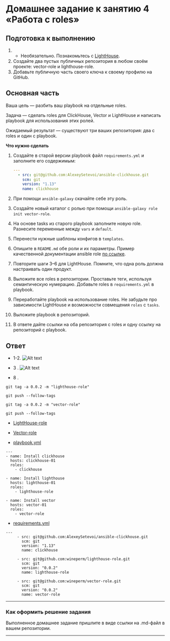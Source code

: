 # Домашнее задание к занятию 4 «Работа с roles»

## Подготовка к выполнению

1. * Необязательно. Познакомьтесь с [LightHouse](https://youtu.be/ymlrNlaHzIY?t=929).
2. Создайте два пустых публичных репозитория в любом своём проекте: vector-role и lighthouse-role.
3. Добавьте публичную часть своего ключа к своему профилю на GitHub.

## Основная часть

Ваша цель — разбить ваш playbook на отдельные roles. 

Задача — сделать roles для ClickHouse, Vector и LightHouse и написать playbook для использования этих ролей. 

Ожидаемый результат — существуют три ваших репозитория: два с roles и один с playbook.

**Что нужно сделать**

1. Создайте в старой версии playbook файл `requirements.yml` и заполните его содержимым:

   ```yaml
   ---
     - src: git@github.com:AlexeySetevoi/ansible-clickhouse.git
       scm: git
       version: "1.13"
       name: clickhouse 
   ```

2. При помощи `ansible-galaxy` скачайте себе эту роль.
3. Создайте новый каталог с ролью при помощи `ansible-galaxy role init vector-role`.
4. На основе tasks из старого playbook заполните новую role. Разнесите переменные между `vars` и `default`. 
5. Перенести нужные шаблоны конфигов в `templates`.
6. Опишите в `README.md` обе роли и их параметры. Пример качественной документации ansible role [по ссылке](https://github.com/cloudalchemy/ansible-prometheus).
7. Повторите шаги 3–6 для LightHouse. Помните, что одна роль должна настраивать один продукт.
8. Выложите все roles в репозитории. Проставьте теги, используя семантическую нумерацию. Добавьте roles в `requirements.yml` в playbook.
9. Переработайте playbook на использование roles. Не забудьте про зависимости LightHouse и возможности совмещения `roles` с `tasks`.
10. Выложите playbook в репозиторий.
11. В ответе дайте ссылки на оба репозитория с roles и одну ссылку на репозиторий с playbook.

## Ответ

- 1-2. ![Alt text](https://github.com/wineperm/SHDEVOPS-2/assets/15356046/f56429dc-825a-4d2d-9c6b-c86ac0537591)

- 3 . ![Alt text](https://github.com/wineperm/SHDEVOPS-2/assets/15356046/753f7d84-accc-4f77-beb7-5c8c31e31de7)

- 8 . 
```
git tag -a 0.0.2 -m "lighthouse-role" 
      
git push --follow-tags
      
git tag -a 0.0.2 -m "vector-role" 
      
git push --follow-tags 
```

- [LightHouse-role](https://github.com/wineperm/lighthouse-role.git)

- [Vector-role](https://github.com/wineperm/vector-role.git)

- [playbook.yml](https://github.com/wineperm/SHDEVOPS-2/blob/main/mnt-homeworks/08-ansible-04-role/playbook/playbook.yml)
```
---
- name: Install clickhouse
  hosts: clickhouse-01
  roles: 
    - clickhouse

- name: Install lighthouse
  hosts: lighthouse-01
  roles: 
    - lighthouse-role

- name: Install vector
  hosts: vector-01
  roles:
    - vector-role
```

- [requirements.yml](https://github.com/wineperm/SHDEVOPS-2/blob/main/mnt-homeworks/08-ansible-04-role/playbook/requirements.yml)
```
---
     - src: git@github.com:AlexeySetevoi/ansible-clickhouse.git
       scm: git
       version: "1.13"
       name: clickhouse

     - src: git@github.com:wineperm/lighthouse-role.git
       scm: git
       version: "0.0.2"
       name: lighthouse-role

     - src: git@github.com:wineperm/vector-role.git
       scm: git
       version: "0.0.2"
       name: vector-role
```

---

### Как оформить решение задания

Выполненное домашнее задание пришлите в виде ссылки на .md-файл в вашем репозитории.

---
